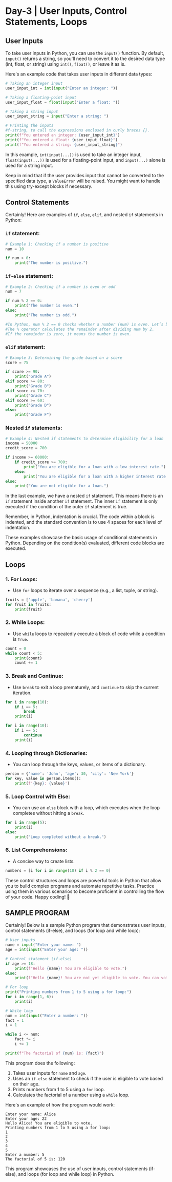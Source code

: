 # Day-3 | User Inputs, Control Statements, Loops

## User Inputs

To take user inputs in Python, you can use the `input()` function. By default, `input()` returns a string, so you'll need to convert it to the desired data type (int, float, or string) using `int()`, `float()`, or leave it as is.

Here's an example code that takes user inputs in different data types:

```python
# Taking an integer input
user_input_int = int(input("Enter an integer: "))

# Taking a floating-point input
user_input_float = float(input("Enter a float: "))

# Taking a string input
user_input_string = input("Enter a string: ")

# Printing the inputs
#f-string, to call the expressions enclosed in curly braces {}.
print(f"You entered an integer: {user_input_int}")
print(f"You entered a float: {user_input_float}")
print(f"You entered a string: {user_input_string}")
```

In this example, `int(input(...))` is used to take an integer input, `float(input(...))` is used for a floating-point input, and `input(...)` alone is used for a string input.

Keep in mind that if the user provides input that cannot be converted to the specified data type, a `ValueError` will be raised. You might want to handle this using try-except blocks if necessary.

## Control Statements

Certainly! Here are examples of `if`, `else`, `elif`, and nested `if` statements in Python:

### `if` statement:
```python
# Example 1: Checking if a number is positive
num = 10

if num > 0:
    print("The number is positive.")
```

### `if-else` statement:
```python
# Example 2: Checking if a number is even or odd
num = 7

if num % 2 == 0:
    print("The number is even.")
else:
    print("The number is odd.")

#In Python, num % 2 == 0 checks whether a number (num) is even. Let’s break it down:
#The % operator calculates the remainder after dividing num by 2.
#If the remainder is zero, it means the number is even.
```

### `elif` statement:
```python
# Example 3: Determining the grade based on a score
score = 75

if score >= 90:
    print("Grade A")
elif score >= 80:
    print("Grade B")
elif score >= 70:
    print("Grade C")
elif score >= 60:
    print("Grade D")
else:
    print("Grade F")
```

### Nested `if` statements:
```python
# Example 4: Nested if statements to determine eligibility for a loan
income = 50000
credit_score = 700

if income >= 60000:
    if credit_score >= 700:
        print("You are eligible for a loan with a low interest rate.")
    else:
        print("You are eligible for a loan with a higher interest rate.")
else:
    print("You are not eligible for a loan.")
```

In the last example, we have a nested `if` statement. This means there is an `if` statement inside another `if` statement. The inner `if` statement is only executed if the condition of the outer `if` statement is true.

Remember, in Python, indentation is crucial. The code within a block is indented, and the standard convention is to use 4 spaces for each level of indentation.

These examples showcase the basic usage of conditional statements in Python. Depending on the condition(s) evaluated, different code blocks are executed.

## Loops

### 1. **For Loops:**
   - Use `for` loops to iterate over a sequence (e.g., a list, tuple, or string).

   ```python
   fruits = ['apple', 'banana', 'cherry']
   for fruit in fruits:
       print(fruit)
   ```

### 2. **While Loops:**
   - Use `while` loops to repeatedly execute a block of code while a condition is `True`.

   ```python
   count = 0
   while count < 5:
       print(count)
       count += 1
   ```

### 3. **Break and Continue:**
   - Use `break` to exit a loop prematurely, and `continue` to skip the current iteration.

   ```python
   for i in range(10):
       if i == 5:
           break
       print(i)

   for i in range(10):
       if i == 5:
           continue
       print(i)
   ```

### 4. **Looping through Dictionaries:**
   - You can loop through the keys, values, or items of a dictionary.

   ```python
   person = {'name': 'John', 'age': 30, 'city': 'New York'}
   for key, value in person.items():
       print(f'{key}: {value}')
   ```

### 5. **Loop Control with Else:**
   - You can use an `else` block with a loop, which executes when the loop completes without hitting a `break`.

   ```python
   for i in range(5):
       print(i)
   else:
       print("Loop completed without a break.")
   ```

### 6. **List Comprehensions:**
   - A concise way to create lists.

   ```python
   numbers = [i for i in range(10) if i % 2 == 0]
   ```

These control structures and loops are powerful tools in Python that allow you to build complex programs and automate repetitive tasks. Practice using them in various scenarios to become proficient in controlling the flow of your code. Happy coding! 🚀

## SAMPLE PROGRAM

Certainly! Below is a sample Python program that demonstrates user inputs, control statements (if-else), and loops (for loop and while loop):

```python
# User inputs
name = input("Enter your name: ")
age = int(input("Enter your age: "))

# Control statement (if-else)
if age >= 18:
    print(f"Hello {name}! You are eligible to vote.")
else:
    print(f"Hello {name}! You are not yet eligible to vote. You can vote in {18 - age} years.")

# For loop
print("Printing numbers from 1 to 5 using a for loop:")
for i in range(1, 6):
    print(i)

# While loop
num = int(input("Enter a number: "))
fact = 1
i = 1

while i <= num:
    fact *= i
    i += 1

print(f"The factorial of {num} is: {fact}")
```

This program does the following:

1. Takes user inputs for `name` and `age`.
2. Uses an `if-else` statement to check if the user is eligible to vote based on their age.
3. Prints numbers from 1 to 5 using a `for` loop.
4. Calculates the factorial of a number using a `while` loop.

Here's an example of how the program would work:

```
Enter your name: Alice
Enter your age: 22
Hello Alice! You are eligible to vote.
Printing numbers from 1 to 5 using a for loop:
1
2
3
4
5
Enter a number: 5
The factorial of 5 is: 120
```

This program showcases the use of user inputs, control statements (if-else), and loops (for loop and while loop) in Python.
